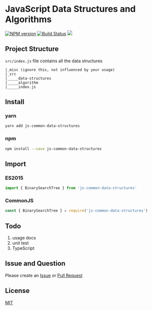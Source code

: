 # JavaScript Data Structures and Algorithms

[![NPM version][npm-image]][npm-url]
[![Build Status][travis-image]][travis-url]
![][license-url]

## Project Structure
`src/index.js` file contains all the data structures 

```
|_misc (ignore this, not influenced by your usage)
|_src 
|_____data-structures
|_____algorithm
|_____index.js
```

## Install

### yarn

```bash
yarn add js-common-data-structures
```

### npm

```bash
npm install --save js-common-data-structures
```

## Import

### ES2015

```javascript
import { BinarySearchTree } from 'js-common-data-structures'
```

### CommonJS

```javascript
const { BinarySearchTree } = require('js-common-data-structures')
```

## Todo
1. usage docs
2. unit test
3. TypeScript

## Issue and Question

Please create an [Issue](https://github.com/Sunny-Kid/Algorithm/issues) or [Pull Request](https://github.com/Sunny-Kid/Algorithm/pulls) 

## License
[MIT](https://github.com/Sunny-Kid/Algorithm/blob/master/LICENSE)

[npm-url]: https://www.npmjs.com/package/js-common-data-structures
[npm-image]: https://badge.fury.io/js/js-common-data-structures.png
[travis-image]: https://api.travis-ci.com/Sunny-Kid/Algorithm.svg?branch=master
[travis-url]: https://travis-ci.org/Sunny-Kid/Algorithm
[license-url]: https://img.shields.io/npm/l/js-common-data-structures.svg